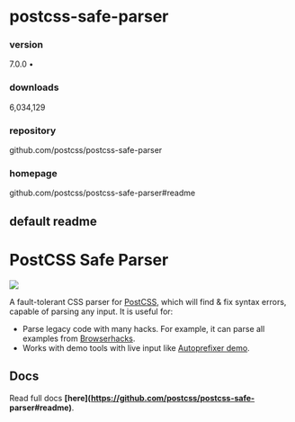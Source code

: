 
# postcss-safe-parser 


### version
7.0.0 • 


### downloads
6,034,129 


### repository
github.com/postcss/postcss-safe-parser 


### homepage
github.com/postcss/postcss-safe-parser#readme 


## default readme



# PostCSS Safe Parser

[![](https://camo.githubusercontent.com/961c61a74c15679f1743eabca1375d349169ad26ae7bd19cf2194f351a1c8be7/68747470733a2f2f706f73746373732e6f72672f6c6f676f2d6c656674702e737667)](https://camo.githubusercontent.com/961c61a74c15679f1743eabca1375d349169ad26ae7bd19cf2194f351a1c8be7/68747470733a2f2f706f73746373732e6f72672f6c6f676f2d6c656674702e737667)

A fault-tolerant CSS parser for [PostCSS](https://github.com/postcss/postcss),
which will find & fix syntax errors, capable of parsing any input. It is
useful for:

  * Parse legacy code with many hacks. For example, it can parse all examples from [Browserhacks](http://browserhacks.com/).
  * Works with demo tools with live input like [Autoprefixer demo](http://simevidas.jsbin.com/gufoko/quiet).


## Docs

Read full docs **[here](https://github.com/postcss/postcss-safe-
parser#readme)**.





            